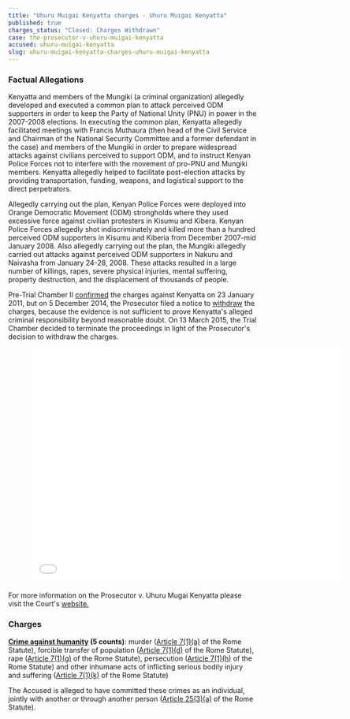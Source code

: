 ```yaml
---
title: "Uhuru Muigai Kenyatta charges - Uhuru Muigai Kenyatta"
published: true
charges_status: "Closed: Charges Withdrawn"
case: the-prosecutor-v-uhuru-muigai-kenyatta
accused: uhuru-muigai-kenyatta
slug: uhuru-muigai-kenyatta-charges-uhuru-muigai-kenyatta
---
```


### Factual Allegations

Kenyatta and members of the Mungiki (a criminal organization) allegedly developed and executed a common plan to attack perceived ODM supporters in order to keep the Party of National Unity (PNU) in power in the 2007-2008 elections. In executing the common plan, Kenyatta allegedly facilitated meetings with Francis Muthaura (then head of the Civil Service and Chairman of the National Security Committee and a former defendant in the case) and members of the Mungiki in order to prepare widespread attacks against civilians perceived to support ODM, and to instruct Kenyan Police Forces not to interfere with the movement of pro-PNU and Mungiki members. Kenyatta allegedly helped to facilitate post-election attacks by providing transportation, funding, weapons, and logistical support to the direct perpetrators.

Allegedly carrying out the plan, Kenyan Police Forces were deployed into Orange Democratic Movement (ODM) strongholds where they used excessive force against civilian protesters in Kisumu and Kibera. Kenyan Police Forces allegedly shot indiscriminately and killed more than a hundred perceived ODM supporters in Kisumu and Kiberia from December 2007-mid January 2008. Also allegedly carrying out the plan, the Mungiki allegedly carried out attacks against perceived ODM supporters in Nakuru and Naivasha from January 24-28, 2008. These attacks resulted in a large number of killings, rapes, severe physical injuries, mental suffering, property destruction, and the displacement of thousands of people.

Pre-Trial Chamber II [confirmed](http://www.icc-cpi.int/iccdocs/doc/doc1314543.pdf) the charges against Kenyatta on 23 January 2011, but on 5 December 2014, the Prosecutor filed a notice to [withdraw](http://www.icc-cpi.int/iccdocs/doc/doc1936247.pdf) the charges, because the evidence is not sufficient to prove Kenyatta's alleged criminal responsibility beyond reasonable doubt. On 13 March 2015, the Trial Chamber decided to terminate the proceedings in light of the Prosecutor's decision to withdraw the charges.

<figure data-type="video">

<iframe class="embedly-embed" src="//cdn.embedly.com/widgets/media.html?src=https%3A%2F%2Fwww.youtube.com%2Fembed%2FTDE1-knxPaI%3Ffeature%3Doembed&amp;url=https%3A%2F%2Fwww.youtube.com%2Fwatch%3Fv%3DTDE1-knxPaI&amp;image=https%3A%2F%2Fi.ytimg.com%2Fvi%2FTDE1-knxPaI%2Fhqdefault.jpg&amp;key=31a2d8b5de5447f0b129e81f50af7b5b&amp;type=text%2Fhtml&amp;schema=youtube" scrolling="no" allowfullscreen="" frameborder="0" height="480" width="640"></iframe>

</figure>

For more information on the Prosecutor v. Uhuru Mugai Kenyatta please visit the Court's [website.](http://www.icc-cpi.int/en_menus/icc/situations%20and%20cases/situations/situation%20icc%200109/related%20cases/icc01090211/Pages/icc01090111.aspx)

### Charges

**[Crime against humanity](http://www.casematrixnetwork.org/case-m/klamberg-commentary/rome-statute/#c1171) (5 counts)**: murder ([Article 7(1)(a)](http://www.casematrixnetwork.org/cmn-knowledge-hub/klamberg-commentary/elements-of-crime/#c2286) of the Rome Statute), forcible transfer of population ([Article 7(1)(d)](http://www.casematrixnetwork.org/cmn-knowledge-hub/klamberg-commentary/elements-of-crime/#c2289) of the Rome Statute), rape ([Article 7(1)(g)](http://www.casematrixnetwork.org/cmn-knowledge-hub/klamberg-commentary/elements-of-crime/#c2292) of the Rome Statute), persecution ([Article 7(1)(h)](http://www.casematrixnetwork.org/cmn-knowledge-hub/klamberg-commentary/elements-of-crime/#c2298) of the Rome Statute) and other inhumane acts of inflicting serious bodily injury and suffering ([Article 7(1)(k)](http://www.casematrixnetwork.org/cmn-knowledge-hub/klamberg-commentary/elements-of-crime/#c2301) of the Rome Statute)

The Accused is alleged to have committed these crimes as an individual, jointly with another or through another person ([Article 25(3)(a)](http://www.casematrixnetwork.org/case-m/klamberg-commentary/rome-statute/#c1198) of the Rome Statute).

